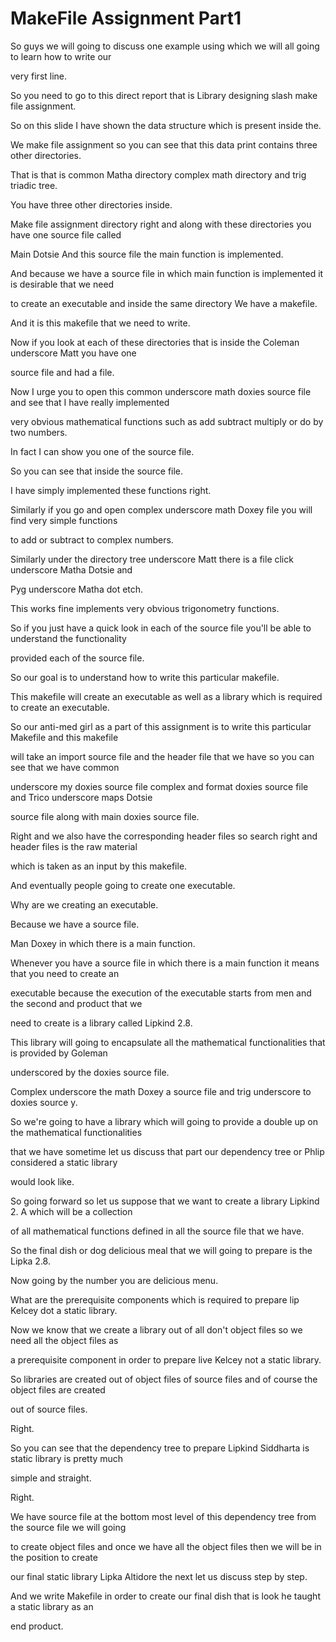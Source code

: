 # MakeFile Assignment Part1


So guys we will going to discuss one example using which we will all going to learn how to write our

very first line.

So you need to go to this direct report that is Library designing slash make file assignment.

So on this slide I have shown the data structure which is present inside the.

We make file assignment so you can see that this data print contains three other directories.

That is that is common Matha directory complex math directory and trig triadic tree.

You have three other directories inside.

Make file assignment directory right and along with these directories you have one source file called

Main Dotsie And this source file the main function is implemented.

And because we have a source file in which main function is implemented it is desirable that we need

to create an executable and inside the same directory We have a makefile.

And it is this makefile that we need to write.

Now if you look at each of these directories that is inside the Coleman underscore Matt you have one

source file and had a file.

Now I urge you to open this common underscore math doxies source file and see that I have really implemented

very obvious mathematical functions such as add subtract multiply or do by two numbers.

In fact I can show you one of the source file.

So you can see that inside the source file.

I have simply implemented these functions right.

Similarly if you go and open complex underscore math Doxey file you will find very simple functions

to add or subtract to complex numbers.

Similarly under the directory tree underscore Matt there is a file click underscore Matha Dotsie and

Pyg underscore Matha dot etch.

This works fine implements very obvious trigonometry functions.

So if you just have a quick look in each of the source file you'll be able to understand the functionality

provided each of the source file.

So our goal is to understand how to write this particular makefile.

This makefile will create an executable as well as a library which is required to create an executable.

So our anti-med girl as a part of this assignment is to write this particular Makefile and this makefile

will take an import source file and the header file that we have so you can see that we have common

underscore my doxies source file complex and format doxies source file and Trico underscore maps Dotsie

source file along with main doxies source file.

Right and we also have the corresponding header files so search right and header files is the raw material

which is taken as an input by this makefile.

And eventually people going to create one executable.

Why are we creating an executable.

Because we have a source file.

Man Doxey in which there is a main function.

Whenever you have a source file in which there is a main function it means that you need to create an

executable because the execution of the executable starts from men and the second and product that we

need to create is a library called Lipkind 2.8.

This library will going to encapsulate all the mathematical functionalities that is provided by Goleman

underscored by the doxies source file.

Complex underscore the math Doxey a source file and trig underscore to doxies source y.

So we're going to have a library which will going to provide a double up on the mathematical functionalities

that we have sometime let us discuss that part our dependency tree or Phlip considered a static library

would look like.

So going forward so let us suppose that we want to create a library Lipkind 2. A which will be a collection

of all mathematical functions defined in all the source file that we have.

So the final dish or dog delicious meal that we will going to prepare is the Lipka 2.8.

Now going by the number you are delicious menu.

What are the prerequisite components which is required to prepare lip Kelcey dot a static library.

Now we know that we create a library out of all don't object files so we need all the object files as

a prerequisite component in order to prepare live Kelcey not a static library.

So libraries are created out of object files of source files and of course the object files are created

out of source files.

Right.

So you can see that the dependency tree to prepare Lipkind Siddharta is static library is pretty much

simple and straight.

Right.

We have source file at the bottom most level of this dependency tree from the source file we will going

to create object files and once we have all the object files then we will be in the position to create

our final static library Lipka Altidore the next let us discuss step by step.

And we write Makefile in order to create our final dish that is look he taught a static library as an

end product.

